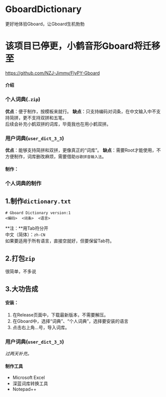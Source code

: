 # GboardDictionary
更好地体验Gboard，让Gboard生机勃勃
# 该项目已停更，小鹤音形Gboard将迁移至
https://github.com/NZJ-Jimmy/FlyPY-Gboard
#### 介绍
### 个人词典(`.zip`)
**优点**：便于制作，按模板来就行。
**缺点**：只支持编码对词条，在中文输入中不支持简拼，更不支持双拼和五笔。  
后续会补充小鹤双拼的词库，毕竟我也在用小鹤双拼。
### 用户词典(`user_dict_3_3`)
**优点**：能够支持简拼和双拼，更像真正的“词库”。
**缺点**：需要Root才能使用，不方便制作，词库删改麻烦，需要借助`谷歌拼音输入法`。

#### 制作：
### 个人词典的制作
## 1.制作`dictionary.txt`

    # Gboard Dictionary version:1  
    <编码>  <词条>  <语言>
**注：**用Tab符分开  
中文（简体）：`zh-CN`  
如果要适用于所有语言，直接空就好，但要保留Tab符。
## 2.打包`zip`
很简单，不多说
## 3.大功告成


#### 安装：
1.  在Release页面中，下载最新版本，不需要解压。
2.  在Gboard中，选择“词典”、“个人词典”，选择要安装的语言
3.  点击右上角…号，导入词库。
### 用户词典(`user_dict_3_3`)
*过两天补充。*

#### 制作工具
+ Microsoft Excel
+ 深蓝词库转换工具
+ Notepad++
